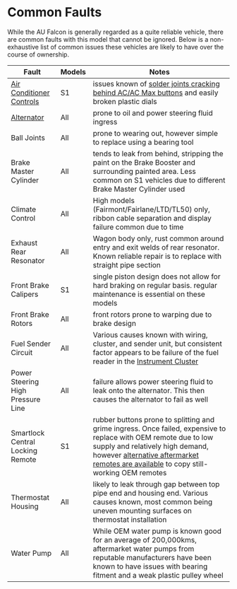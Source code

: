 # Common Faults

While the AU Falcon is generally regarded as a quite reliable vehicle, there are common faults with this model that cannot be ignored. Below is a non-exhaustive list of common issues these vehicles are likely to have over the course of ownership.

<!-- TODO add link to theoretical ball joint repair instructions -->

| Fault | Models | Notes |
| --- | --- | --- |
| [Air Conditioner Controls](../../Electrical/ACControls/AC-S1.md) | S1 | issues known of [solder joints cracking behind AC/AC Max buttons](../../Electrical/ACControls/AC-S1.md#repairing-solder-connections-on-the-ac-and-ac-max-buttons) and easily broken plastic dials |
| [Alternator](../../Engine/Alternator/Alternator.md) | All | prone to oil and power steering fluid ingress |
| Ball Joints | All | prone to wearing out, however simple to replace using a bearing tool |
| Brake Master Cylinder | All | tends to leak from behind, stripping the paint on the Brake Booster and surrounding painted area. Less common on S1 vehicles due to different Brake Master Cylinder used |
| Climate Control | All | High models (Fairmont/Fairlane/LTD/TL50) only, ribbon cable separation and display failure common due to time |
| Exhaust Rear Resonator | All | Wagon body only, rust common around entry and exit welds of rear resonator. Known reliable repair is to replace with straight pipe section |
| Front Brake Calipers | S1 | single piston design does not allow for hard braking on regular basis. regular maintenance is essential on these models |
| Front Brake Rotors | All | front rotors prone to warping due to brake design |
| Fuel Sender Circuit | All | Various causes known with wiring, cluster, and sender unit, but consistent factor appears to be failure of the fuel reader in the [Instrument Cluster](../../ECUBCM/InstrumentCluster/InstrumentCluster.md) |
| Power Steering High Pressure Line | All | failure allows power steering fluid to leak onto the alternator. This then causes the alternator to fail as well |
| Smartlock Central Locking Remote | S1 | rubber buttons prone to splitting and grime ingress. Once failed, expensive to replace with OEM remote due to low supply and relatively high demand, however [alternative aftermarket remotes are available](../../ECUBCM/Keyfob/Keyfob.md#aftermarket-replacements) to copy still-working OEM remotes |
| Thermostat Housing | All | likely to leak through gap between top pipe end and housing end. Various causes known, most common being uneven mounting surfaces on thermostat installation |
| Water Pump | All | While OEM water pump is known good for an average of 200,000kms, aftermarket water pumps from reputable manufacturers have been known to have issues with bearing fitment and a weak plastic pulley wheel |